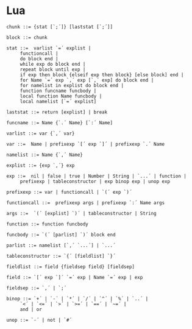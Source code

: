 # Lua

    chunk ::= {stat [`;´]} [laststat [`;´]]
    
    block ::= chunk
    
    stat ::=  varlist `=´ explist | 
    	 functioncall | 
    	 do block end | 
    	 while exp do block end | 
    	 repeat block until exp | 
    	 if exp then block {elseif exp then block} [else block] end | 
    	 for Name `=´ exp `,´ exp [`,´ exp] do block end | 
    	 for namelist in explist do block end | 
    	 function funcname funcbody | 
    	 local function Name funcbody | 
    	 local namelist [`=´ explist] 
    
    laststat ::= return [explist] | break
    
    funcname ::= Name {`.´ Name} [`:´ Name]
    
    varlist ::= var {`,´ var}
    
    var ::=  Name | prefixexp `[´ exp `]´ | prefixexp `.´ Name 
    
    namelist ::= Name {`,´ Name}
    
    explist ::= {exp `,´} exp
    
    exp ::=  nil | false | true | Number | String | `...´ | function | 
    	 prefixexp | tableconstructor | exp binop exp | unop exp 
    
    prefixexp ::= var | functioncall | `(´ exp `)´
    
    functioncall ::=  prefixexp args | prefixexp `:´ Name args 
    
    args ::=  `(´ [explist] `)´ | tableconstructor | String 
    
    function ::= function funcbody
    
    funcbody ::= `(´ [parlist] `)´ block end
    
    parlist ::= namelist [`,´ `...´] | `...´
    
    tableconstructor ::= `{´ [fieldlist] `}´
    
    fieldlist ::= field {fieldsep field} [fieldsep]
    
    field ::= `[´ exp `]´ `=´ exp | Name `=´ exp | exp
    
    fieldsep ::= `,´ | `;´
    
    binop ::= `+´ | `-´ | `*´ | `/´ | `^´ | `%´ | `..´ | 
    	 `<´ | `<=´ | `>´ | `>=´ | `==´ | `~=´ | 
    	 and | or
    
    unop ::= `-´ | not | `#´

